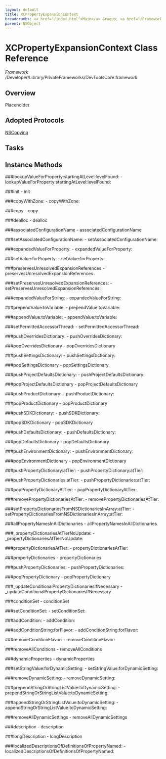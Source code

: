 ```yaml
---
layout: default
title: XCPropertyExpansionContext
breadcrumbs: <a href="/index.html">Main</a> &raquo; <a href="/Frameworks.html">Framework</a> &raquo; <a href="/Frameworks/DevToolsCore.html">DevToolsCore</a> &raquo; XCPropertyExpansionContext
parent: NSObject 
---
```

# XCPropertyExpansionContext Class Reference

*Framework* /Developer/Library/PrivateFrameworks/DevToolsCore.framework

## Overview

Placeholder

## Adopted Protocols

[NSCopying]()

## Tasks

## Instance Methods

<a name="-lookupValueForProperty:startingAtLevel:levelFound:"></a>
###lookupValueForProperty:startingAtLevel:levelFound:
    - lookupValueForProperty:startingAtLevel:levelFound:

<a name="-init"></a>
###init
    - init

<a name="-copyWithZone:"></a>
###copyWithZone:
    - copyWithZone:

<a name="-copy"></a>
###copy
    - copy

<a name="-dealloc"></a>
###dealloc
    - dealloc

<a name="-associatedConfigurationName"></a>
###associatedConfigurationName
    - associatedConfigurationName

<a name="-setAssociatedConfigurationName:"></a>
###setAssociatedConfigurationName:
    - setAssociatedConfigurationName:

<a name="-expandedValueForProperty:"></a>
###expandedValueForProperty:
    - expandedValueForProperty:

<a name="-setValue:forProperty:"></a>
###setValue:forProperty:
    - setValue:forProperty:

<a name="-preservesUnresolvedExpansionReferences"></a>
###preservesUnresolvedExpansionReferences
    - preservesUnresolvedExpansionReferences

<a name="-setPreservesUnresolvedExpansionReferences:"></a>
###setPreservesUnresolvedExpansionReferences:
    - setPreservesUnresolvedExpansionReferences:

<a name="-expandedValueForString:"></a>
###expandedValueForString:
    - expandedValueForString:

<a name="-prependValue:toVariable:"></a>
###prependValue:toVariable:
    - prependValue:toVariable:

<a name="-appendValue:toVariable:"></a>
###appendValue:toVariable:
    - appendValue:toVariable:

<a name="-setPermittedAccessorThread:"></a>
###setPermittedAccessorThread:
    - setPermittedAccessorThread:

<a name="-pushOverridesDictionary:"></a>
###pushOverridesDictionary:
    - pushOverridesDictionary:

<a name="-popOverridesDictionary"></a>
###popOverridesDictionary
    - popOverridesDictionary

<a name="-pushSettingsDictionary:"></a>
###pushSettingsDictionary:
    - pushSettingsDictionary:

<a name="-popSettingsDictionary"></a>
###popSettingsDictionary
    - popSettingsDictionary

<a name="-pushProjectDefaultsDictionary:"></a>
###pushProjectDefaultsDictionary:
    - pushProjectDefaultsDictionary:

<a name="-popProjectDefaultsDictionary"></a>
###popProjectDefaultsDictionary
    - popProjectDefaultsDictionary

<a name="-pushProductDictionary:"></a>
###pushProductDictionary:
    - pushProductDictionary:

<a name="-popProductDictionary"></a>
###popProductDictionary
    - popProductDictionary

<a name="-pushSDKDictionary:"></a>
###pushSDKDictionary:
    - pushSDKDictionary:

<a name="-popSDKDictionary"></a>
###popSDKDictionary
    - popSDKDictionary

<a name="-pushDefaultsDictionary:"></a>
###pushDefaultsDictionary:
    - pushDefaultsDictionary:

<a name="-popDefaultsDictionary"></a>
###popDefaultsDictionary
    - popDefaultsDictionary

<a name="-pushEnvironmentDictionary:"></a>
###pushEnvironmentDictionary:
    - pushEnvironmentDictionary:

<a name="-popEnvironmentDictionary"></a>
###popEnvironmentDictionary
    - popEnvironmentDictionary

<a name="-pushPropertyDictionary:atTier:"></a>
###pushPropertyDictionary:atTier:
    - pushPropertyDictionary:atTier:

<a name="-pushPropertyDictionaries:atTier:"></a>
###pushPropertyDictionaries:atTier:
    - pushPropertyDictionaries:atTier:

<a name="-popPropertyDictionaryAtTier:"></a>
###popPropertyDictionaryAtTier:
    - popPropertyDictionaryAtTier:

<a name="-removePropertyDictionariesAtTier:"></a>
###removePropertyDictionariesAtTier:
    - removePropertyDictionariesAtTier:

<a name="-setPropertyDictionariesFromNSDictionariesInArray:atTier:"></a>
###setPropertyDictionariesFromNSDictionariesInArray:atTier:
    - setPropertyDictionariesFromNSDictionariesInArray:atTier:

<a name="-allPropertyNamesInAllDictionaries"></a>
###allPropertyNamesInAllDictionaries
    - allPropertyNamesInAllDictionaries

<a name="-_propertyDictionariesAtTierNoUpdate:"></a>
###_propertyDictionariesAtTierNoUpdate:
    - _propertyDictionariesAtTierNoUpdate:

<a name="-propertyDictionariesAtTier:"></a>
###propertyDictionariesAtTier:
    - propertyDictionariesAtTier:

<a name="-propertyDictionaries"></a>
###propertyDictionaries
    - propertyDictionaries

<a name="-pushPropertyDictionaries:"></a>
###pushPropertyDictionaries:
    - pushPropertyDictionaries:

<a name="-popPropertyDictionary"></a>
###popPropertyDictionary
    - popPropertyDictionary

<a name="-_updateConditionalPropertyDictionariesIfNecessary"></a>
###_updateConditionalPropertyDictionariesIfNecessary
    - _updateConditionalPropertyDictionariesIfNecessary

<a name="-conditionSet"></a>
###conditionSet
    - conditionSet

<a name="-setConditionSet:"></a>
###setConditionSet:
    - setConditionSet:

<a name="-addCondition:"></a>
###addCondition:
    - addCondition:

<a name="-addConditionString:forFlavor:"></a>
###addConditionString:forFlavor:
    - addConditionString:forFlavor:

<a name="-removeConditionFlavor:"></a>
###removeConditionFlavor:
    - removeConditionFlavor:

<a name="-removeAllConditions"></a>
###removeAllConditions
    - removeAllConditions

<a name="-dynamicProperties"></a>
###dynamicProperties
    - dynamicProperties

<a name="-setStringValue:forDynamicSetting:"></a>
###setStringValue:forDynamicSetting:
    - setStringValue:forDynamicSetting:

<a name="-removeDynamicSetting:"></a>
###removeDynamicSetting:
    - removeDynamicSetting:

<a name="-prependStringOrStringListValue:toDynamicSetting:"></a>
###prependStringOrStringListValue:toDynamicSetting:
    - prependStringOrStringListValue:toDynamicSetting:

<a name="-appendStringOrStringListValue:toDynamicSetting:"></a>
###appendStringOrStringListValue:toDynamicSetting:
    - appendStringOrStringListValue:toDynamicSetting:

<a name="-removeAllDynamicSettings"></a>
###removeAllDynamicSettings
    - removeAllDynamicSettings

<a name="-description"></a>
###description
    - description

<a name="-longDescription"></a>
###longDescription
    - longDescription

<a name="-localizedDescriptionsOfDefinitionsOfPropertyNamed:"></a>
###localizedDescriptionsOfDefinitionsOfPropertyNamed:
    - localizedDescriptionsOfDefinitionsOfPropertyNamed:

